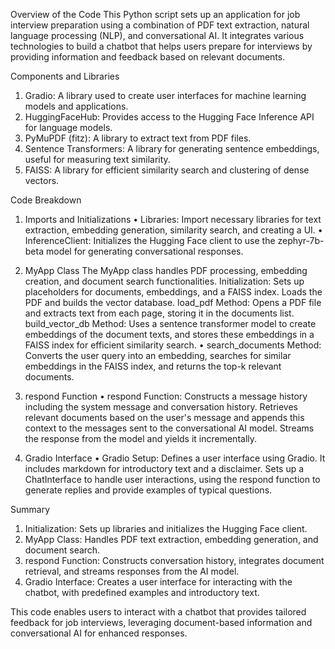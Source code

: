 Overview of the Code
This Python script sets up an application for job interview preparation using a combination of PDF text extraction, natural language processing (NLP), and conversational AI. It integrates various technologies to build a chatbot that helps users prepare for interviews by providing information and feedback based on relevant documents.

Components and Libraries
1.	Gradio: A library used to create user interfaces for machine learning models and applications.
2.	HuggingFaceHub: Provides access to the Hugging Face Inference API for language models.
3.	PyMuPDF (fitz): A library to extract text from PDF files.
4.	Sentence Transformers: A library for generating sentence embeddings, useful for measuring text similarity.
5.	FAISS: A library for efficient similarity search and clustering of dense vectors.

Code Breakdown
1. Imports and Initializations
•	Libraries: Import necessary libraries for text extraction, embedding generation, similarity search, and creating a UI.
•	InferenceClient: Initializes the Hugging Face client to use the zephyr-7b-beta model for generating conversational responses.

2. MyApp Class
The MyApp class handles PDF processing, embedding creation, and document search functionalities.
Initialization: Sets up placeholders for documents, embeddings, and a FAISS index. Loads the PDF and builds the vector database.
load_pdf Method: Opens a PDF file and extracts text from each page, storing it in the documents list.
build_vector_db Method: Uses a sentence transformer model to create embeddings of the document texts, and stores these embeddings in a FAISS index for efficient similarity search.
•	search_documents Method: Converts the user query into an embedding, searches for similar embeddings in the FAISS index, and returns the top-k relevant documents.

3. respond Function
•	respond Function: Constructs a message history including the system message and conversation history. Retrieves relevant documents based on the user's message and appends this context to the messages sent to the conversational AI model. Streams the response from the model and yields it incrementally.

4. Gradio Interface
•	Gradio Setup: Defines a user interface using Gradio. It includes markdown for introductory text and a disclaimer. Sets up a ChatInterface to handle user interactions, using the respond function to generate replies and provide examples of typical questions.

Summary
1.	Initialization: Sets up libraries and initializes the Hugging Face client.
2.	MyApp Class: Handles PDF text extraction, embedding generation, and document search.
3.	respond Function: Constructs conversation history, integrates document retrieval, and streams responses from the AI model.
4.	Gradio Interface: Creates a user interface for interacting with the chatbot, with predefined examples and introductory text.

This code enables users to interact with a chatbot that provides tailored feedback for job interviews, leveraging document-based information and conversational AI for enhanced responses.

